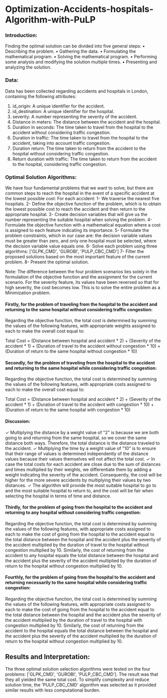 # Optimization-Accidents-hospitals-Algorithm-with-PuLP

### Introduction:
Finding the optimal solution can be divided into five general steps:
• Describing the problem.
• Gathering the data.
• Formulating the mathematical program.
• Solving the mathematical program.
• Performing some analysis and modifying the solution multiple times.
• Presenting and analyzing the solution.

### Data:
Data has been collected regarding accidents and hospitals in London, containing the following attributes:

1. id_origin: A unique identifier for the accident.
2. id_destination: A unique identifier for the hospital.
3. severity: A number representing the severity of the accident.
4. Distance in meters: The distance between the accident and the hospital.
5. Duration in seconds: The time taken to travel from the hospital to the accident without considering traffic congestion.
6. Duration in traffic: The time taken to travel from the hospital to the accident, taking into account traffic congestion.
7. Duration return: The time taken to return from the accident to the hospital without considering traffic congestion.
8. Return duration with traffic: The time taken to return from the accident to the hospital, considering traffic congestion.

### Optimal Solution Algorithms:
We have four fundamental problems that we want to solve, but there are common steps to reach the hospital in the event of a specific accident at the lowest possible cost:
For each accident:
1- We traverse the nearest five hospitals.
2- Define the objective function of the problem, which is to obtain the lowest possible cost to reach the accident and then return to the appropriate hospital.
3- Create decision variables that will give us the number representing the suitable hospital when solving the problem.
4- Formulate the objective function with a mathematical equation where a cost is assigned to each feature indicating its importance.
5- Formulate the problem constraints, which in our case are: the decision variable values must be greater than zero, and only one hospital must be selected, where the decision variable value equals one.
6- Solve each problem using three algorithms: ['GLPK_CMD', 'GUROBI', 'PULP_CBC_CMD']
7- Filter the proposed solutions based on the most important feature of the current problem.
8- Present the optimal solution.


Note: The difference between the four problem scenarios lies solely in the formulation of the objective function and the assignment for the current scenario. For the severity feature, its values have been reversed so that for high severity, the cost becomes low. This is to solve the entire problem as a Minimization problem.

#### Firstly, for the problem of traveling from the hospital to the accident and returning to the same hospital without considering traffic congestion:

Regarding the objective function, the total cost is determined by summing the values of the following features, with appropriate weights assigned to each to make the overall cost equal to:

Total Cost = (Distance between hospital and accident * 2) + (Severity of the accident * 1) + (Duration of travel to the accident without congestion * 10) + (Duration of return to the same hospital without congestion * 10)


#### Secondly, for the problem of traveling from the hospital to the accident and returning to the same hospital while considering traffic congestion:

Regarding the objective function, the total cost is determined by summing the values of the following features, with appropriate costs assigned to each to make the overall cost equal to:

Total Cost = (Distance between hospital and accident * 2) + (Severity of the accident * 1) + (Duration of travel to the accident with congestion * 10) + (Duration of return to the same hospital with congestion * 10)

#### Discussion:
✓ Multiplying the distance by a weight value of "2" is because we are both going to and returning from the same hospital, so we cover the same distance both ways. Therefore, the total distance is the distance traveled to the accident.
✓ Multiplying the time by a weight value of "10" is to ensure that their range of values is determined independently of the distance values because their values themselves will not affect the total cost.
✓ In case the total costs for each accident are close due to the sum of distances and times multiplied by their weights, we differentiate them by adding a weight indicating the severity of the accident. Consequently, the cost will be higher for the more severe accidents by multiplying their values by two distances.
✓ The algorithm will provide the most suitable hospital to go to and the most suitable hospital to return to, and the cost will be fair when selecting the hospital in terms of time and distance.

#### Thirdly, for the problem of going from the hospital to the accident and returning to any hospital without considering traffic congestion:

Regarding the objective function, the total cost is determined by summing the values of the following features, with appropriate costs assigned to each to make the cost of going from the hospital to the accident equal to the total distance between the hospital and the accident plus the severity of the accident multiplied by the duration of travel to the hospital without congestion multiplied by 10. Similarly, the cost of returning from the accident to any hospital equals the total distance between the hospital and the accident plus the severity of the accident multiplied by the duration of return to the hospital without congestion multiplied by 10.


#### Fourthly, for the problem of going from the hospital to the accident and returning necessarily to the same hospital while considering traffic congestion:

Regarding the objective function, the total cost is determined by summing the values of the following features, with appropriate costs assigned to each to make the cost of going from the hospital to the accident equal to the total distance between the hospital and the accident plus the severity of the accident multiplied by the duration of travel to the hospital with congestion multiplied by 10. Similarly, the cost of returning from the accident to the hospital equals the total distance between the hospital and the accident plus the severity of the accident multiplied by the duration of return to the hospital without congestion multiplied by 10.


## Results and Interpretation:
The three optimal solution selection algorithms were tested on the four problems: ['GLPK_CMD', 'GUROBI', 'PULP_CBC_CMD']. The result was that they all yielded the same total cost. To simplify complexity and reduce solution time, the 'PULP_CBC_CMD' algorithm was selected as it provided similar results with less computational burden.












